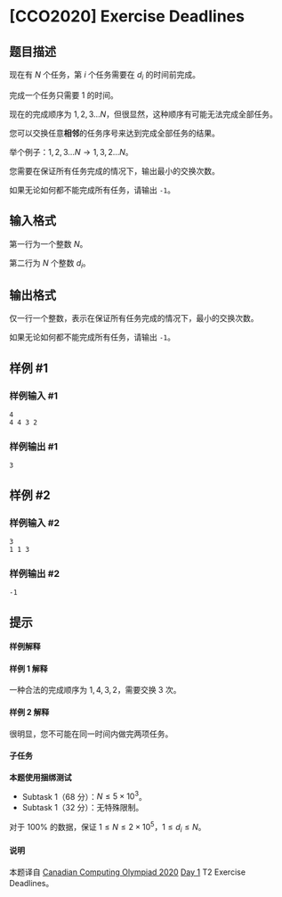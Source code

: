 # [CCO2020] Exercise Deadlines

## 题目描述

现在有 $N$ 个任务，第 $i$ 个任务需要在 $d_i$ 的时间前完成。

完成一个任务只需要 $1$ 的时间。

现在的完成顺序为 $1,2,3\ldots N$，但很显然，这种顺序有可能无法完成全部任务。

您可以交换任意**相邻**的任务序号来达到完成全部任务的结果。

举个例子：$1,2,3\ldots N\to 1,3,2\ldots N$。

您需要在保证所有任务完成的情况下，输出最小的交换次数。

如果无论如何都不能完成所有任务，请输出 `-1`。

## 输入格式

第一行为一个整数 $N$。

第二行为 $N$ 个整数 $d_i$。

## 输出格式

仅一行一个整数，表示在保证所有任务完成的情况下，最小的交换次数。

如果无论如何都不能完成所有任务，请输出 `-1`。

## 样例 #1

### 样例输入 #1
```
4
4 4 3 2
```

### 样例输出 #1

```
3
```

## 样例 #2

### 样例输入 #2
```
3
1 1 3
```

### 样例输出 #2

```
-1
```

## 提示

#### 样例解释
#### 样例 1 解释
一种合法的完成顺序为 $1,4,3,2$，需要交换 $3$ 次。
#### 样例 2 解释
很明显，您不可能在同一时间内做完两项任务。

#### 子任务
**本题使用捆绑测试**
- Subtask 1（$68$ 分）：$N\le 5\times 10^3$。
- Subtask 1（$32$ 分）：无特殊限制。

对于 $100\%$ 的数据，保证 $1\le N\le 2\times 10^5$，$1\le d_i\le N$。

#### 说明
本题译自 [Canadian Computing Olympiad 2020](https://cemc.math.uwaterloo.ca/contests/computing/2020/index.html) [Day 1](https://cemc.math.uwaterloo.ca/contests/computing/2020/cco/day1.pdf) T2 Exercise Deadlines。

